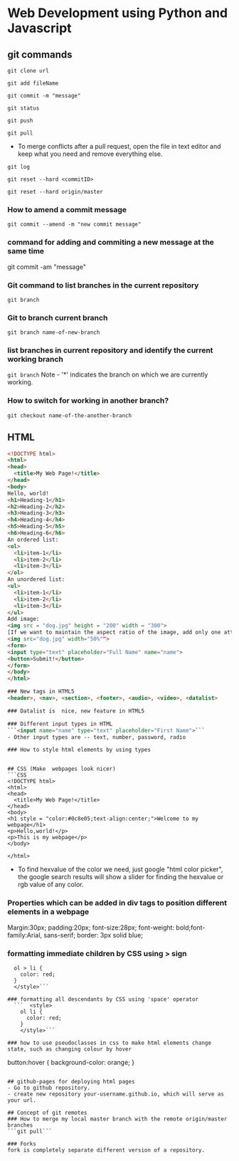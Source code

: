 # Web Development using Python and Javascript
## git commands

```git clone url```

```git add fileName```

```git commit -m "message"```

```git status```

```git push```

```git pull```

* To merge conflicts after a pull request, open the file in text editor and keep what you need and remove everything else.

```git log```

```git reset --hard <commitID>```

```git reset --hard origin/master```

### How to amend a commit message
```git commit --amend -m "new commit message"```

### command for adding and commiting a new message at the same time
git commit -am "message"

### Git command to list branches in the current repository
```git branch```

### Git to branch current branch
```git branch name-of-new-branch```

### list branches in current repository and identify the  current working branch
```git branch```
Note - '*' indicates the branch on which we are currently working.

### How to switch for working in another branch?
```git checkout name-of-the-another-branch```




## HTML

```html
<!DOCTYPE html>
<html>
<head>
  <title>My Web Page!</title>
</head>
<body>
Hello, world!
<h1>Heading-1</h1>
<h2>Heading-2</h2>
<h3>Heading-3</h3>
<h4>Heading-4</h4>
<h5>Heading-5</h5>
<h6>Heading-6</h6>
An ordered list:
<ol>
  <li>item-1</li>
  <li>item-2</li>
  <li>item-3</li>
</ol>
An unordered list:
<ul>
  <li>item-1</li>
  <li>item-2</li>
  <li>item-3</li>
</ul>
Add image:
<img src = "dog.jpg" height = "200" width = "300">
[If we want to maintain the aspect ratio of the image, add only one attribute, either height or width.]
<img src="dog.jpg" width="50%"">
<form>
<input type="text" placeholder="Full Name" name="name">
<button>Submit!</button>
</form>
</body>
</html>

### New tags in HTML5
<header>, <nav>, <section>, <footer>, <audio>, <video>, <datalist>

### Datalist is  nice, new feature in HTML5

### Different input types in HTML
```<input name="name" type="text" placeholder="First Name">```
- Other input types are -- text, number, password, radio

### How to style html elements by using types
```
<style>
  input[type=text] {
    background-color: red;
  }
  input[type=number] {
    background-color: yellow;
  }
</style>
```

## CSS (Make  webpages look nicer)
```CSS
<!DOCTYPE html>
<html>
<head>
  <title>My Web Page!</title>
</head>
<body>
<h1 style = "color:#0c8e05;text-align:center;">Welcome to my webpage</h1>
<p>Hello,world!</p>
<p>This is my webpage</p>
</body>

</html>
```
* To find hexvalue of the color we need, just google "html color picker", the google search results will show a slider for finding the hexvalue or rgb value of any color.
### Properties which can be added in div tags to position different elements in a webpage
Margin:30px; padding:20px; font-size:28px; font-weight: bold;font-family:Arial, sans-serif; border: 3px solid blue;

### formatting immediate children by CSS using > sign
```  <style>
  ol > li {
    color: red;
  }
  </style>```

### formatting all descendants by CSS using 'space' operator
  ```  <style>
    ol li {
      color: red;
    }
    </style>```

### how to use pseudoclasses in css to make html elements change state, such as changing colour by hover
```
button:hover {
  background-color: orange;
}
```

## github-pages for deploying html pages
- Go to github repository.
- create new repository your-username.github.io, which will serve as your url.

## Concept of git remotes
### How to merge my local master branch with the remote origin/master branches
```git pull```

### Forks
fork is completely separate different version of a repository.
